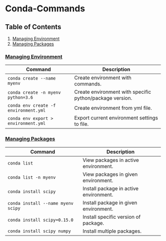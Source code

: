 # Conda-Commands

## Table of Contents

1. [Managing Environment](#env)
1. [Managing Packages](#packages)

### <a href="https://docs.conda.io/projects/conda/en/latest/user-guide/tasks/manage-environments.html" name="env"> Managing Environment </a>

| Command | Description |
| ------- | ----------- |
| `conda create --name myenv` | Create environment with commands. |
| `conda create -n myenv python=3.6` | Create environment with specific python/package version. |
| `conda env create -f environment.yml` | Create environment from yml file. |
| `conda env export > environment.yml` | Export current environment settings to file. |

### <a href="https://docs.conda.io/projects/conda/en/latest/user-guide/tasks/manage-pkgs.html" name="packages"> Managing Packages </a>

| Command | Description |
| ------- | ----------- |
| `conda list` | View packages in active environment. |
| `conda list -n myenv` | View packages in given environment. |
| `conda install scipy` | Install package in active environment. |
| `conda install --name myenv scipy` | Install package in given environment. |
| `conda install scipy=0.15.0` | Install specific version of package. |
| `conda install scipy numpy` | Install multiple packages. |
